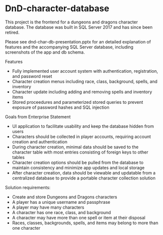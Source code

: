 # DnD-character-database
This project is the frontend for a dungeons and dragons character database. The database was built in SQL Server 2017 and has since been retired.

Please see dnd-char-db-presentation.pptx for an detailed explanation of features and the accompanying SQL Server database, including screenshots of the app and db schema.

Features
- Fully implemented user account system with authentication, registration, and password reset
- Character creation menus including race, class, background, spells, and inventory
- Character update including adding and removing spells and inventory items
- Stored proceedures and parameterized stored queries to prevent exposure of password hashes and SQL injection


Goals from Enterprise Statement
- UI application to facilitate usability and keep the database hidden from users
- Characters should be collected in player accounts, requiring account creation and authentication
- During character creation, minimal data should be saved to the character table with most entries consisting of foreign keys to other tables 
- Character creation options should be pulled from the database to maintain consistency and minimize app updates and local storage
- After character creation, data should be viewable and updatable from a centralized database to provide a portable character collection solution


Solution requirements:
- Create and store Dungeons and Dragons characters
- A player has a unique username and passphrase
- A player may have many characters
- A character has one race, class, and background
- A character may have more than one spell or item at their disposal
- Races, classes, backgrounds, spells, and items may belong to more than one character

